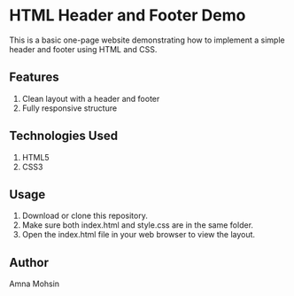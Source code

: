 # HTML Header and Footer Demo
This is a basic one-page website demonstrating how to implement a simple header and footer using HTML and CSS.

## Features
 1. Clean layout with a header and footer
 2. Fully responsive structure
## Technologies Used
 1. HTML5
 2. CSS3
 
## Usage
1. Download or clone this repository.
2. Make sure both index.html and style.css are in the same folder.
3. Open the index.html file in your web browser to view the layout.

## Author
Amna Mohsin
